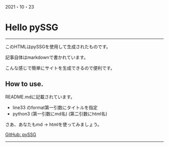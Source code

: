 2021・10・23
# Hello pySSG

---

このHTMLはpySSGを使用して生成されたものです。

記事自体はmarkdownで書かれています。

こんな感じで簡単にサイトを生成できるので便利です。

## How to use.
README.mdに記載されています。

- line33 のformat第一引数にタイトルを指定
- python3 (第一引数にmd名) (第二引数にhtml名)

さあ、あなたもmd -> htmlを使ってみましょう。


[GitHub: pySSG](https://github.com/moka-drip/pySSG)

---
